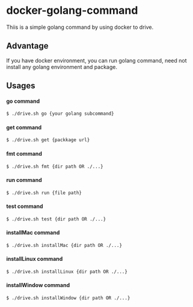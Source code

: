 # docker-golang-command
Thiis is a simple golang command by using docker to drive.

## Advantage
If you have docker environment, you can run golang command, need not install any golang environment and package.

## Usages

#### go command
```bash
$ ./drive.sh go {your golang subcommand}
```

#### get command
```bash
$ ./drive.sh get {packkage url}
```

#### fmt command
```bash
$ ./drive.sh fmt {dir path OR ./...}
```

#### run command
```bash
$ ./drive.sh run {file path}
```

#### test command
```bash
$ ./drive.sh test {dir path OR ./...}
```

#### installMac command
```bash
$ ./drive.sh installMac {dir path OR ./...}
```

#### installLinux command
```bash
$ ./drive.sh installLinux {dir path OR ./...}
```

#### installWindow command
```bash
$ ./drive.sh installWindow {dir path OR ./...}
```

